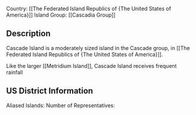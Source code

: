 Country: [[The Federated Island Republics of {The United States of America}]]
Island Group: [[Cascadia Group]]
## Description

Cascade Island is a moderately sized island in the Cascade group, in [[The Federated Island Republics of {The United States of America}]].

Like the larger [[Metridium Island]], Cascade Island receives frequent rainfall

## US District Information

Aliased Islands:
Number of Representatives: